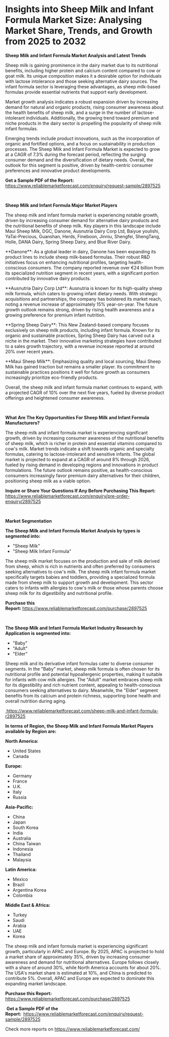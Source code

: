 <p><h1>Insights into Sheep Milk and Infant Formula Market Size: Analysing Market Share, Trends, and Growth from 2025 to 2032</h1></p><p><strong>Sheep Milk and Infant Formula Market Analysis and Latest Trends</strong></p>
<p><p>Sheep milk is gaining prominence in the dairy market due to its nutritional benefits, including higher protein and calcium content compared to cow or goat milk. Its unique composition makes it a desirable option for individuals with lactose intolerance and those seeking alternative dairy sources. The infant formula sector is leveraging these advantages, as sheep milk-based formulas provide essential nutrients that support early development. </p><p>Market growth analysis indicates a robust expansion driven by increasing demand for natural and organic products, rising consumer awareness about the health benefits of sheep milk, and a surge in the number of lactose-intolerant individuals. Additionally, the growing trend toward premium and niche products in the dairy sector is propelling the popularity of sheep milk infant formulas.</p><p>Emerging trends include product innovations, such as the incorporation of organic and fortified options, and a focus on sustainability in production processes. The Sheep Milk and Infant Formula Market is expected to grow at a CAGR of 7.3% during the forecast period, reflecting the surging consumer demand and the diversification of dietary needs. Overall, the outlook for this segment is positive, driven by health-centric consumer preferences and innovative product developments.</p></p>
<p><strong>Get a Sample PDF of the Report:&nbsp;</strong> <a href="https://www.reliablemarketforecast.com/enquiry/request-sample/2897525?utm_campaign=1720&utm_medium=2&utm_source=Github&utm_content=ia&utm_term=15032025&utm_id=sheep-milk-and-infant-formula">https://www.reliablemarketforecast.com/enquiry/request-sample/2897525</a></p>
<p>&nbsp;</p>
<p><strong>Sheep Milk and Infant Formula Major Market Players</strong></p>
<p><p>The sheep milk and infant formula market is experiencing notable growth, driven by increasing consumer demand for alternative dairy products and the nutritional benefits of sheep milk. Key players in this landscape include Maui Sheep Milk, DGC, Danone, Ausnutria Dairy Corp Ltd, Baiyue youlishi, YaTai-Precious, Guanshan, Herds, Fineboon, Jinniu, Shengfei, ShengTang, Holle, DANA Dairy, Spring Sheep Dairy, and Blue River Dairy.</p><p>**Danone**: As a global leader in dairy, Danone has been expanding its product lines to include sheep milk-based formulas. Their robust R&D initiatives focus on enhancing nutritional profiles, targeting health-conscious consumers. The company reported revenue over €24 billion from its specialized nutrition segment in recent years, with a significant portion contributed by innovative dairy products.</p><p>**Ausnutria Dairy Corp Ltd**: Ausnutria is known for its high-quality sheep milk formula, which caters to growing infant dietary needs. With strategic acquisitions and partnerships, the company has bolstered its market reach, noting a revenue increase of approximately 15% year-on-year. The future growth outlook remains strong, driven by rising health awareness and a growing preference for premium infant nutrition.</p><p>**Spring Sheep Dairy**: This New Zealand-based company focuses exclusively on sheep milk products, including infant formula. Known for its organic and sustainable practices, Spring Sheep Dairy has carved out a niche in the market. Their innovative marketing strategies have contributed to a sales growth trajectory, with a revenue increase reported at around 20% over recent years.</p><p>**Maui Sheep Milk**: Emphasizing quality and local sourcing, Maui Sheep Milk has gained traction but remains a smaller player. Its commitment to sustainable practices positions it well for future growth as consumers increasingly prioritize eco-friendly products.</p><p>Overall, the sheep milk and infant formula market continues to expand, with a projected CAGR of 10% over the next five years, fueled by diverse product offerings and heightened consumer awareness.</p></p>
<p>&nbsp;</p>
<p><strong>What Are The Key Opportunities For Sheep Milk and Infant Formula Manufacturers?</strong></p>
<p><p>The sheep milk and infant formula market is experiencing significant growth, driven by increasing consumer awareness of the nutritional benefits of sheep milk, which is richer in protein and essential vitamins compared to cow's milk. Market trends indicate a shift towards organic and specialty formulas, catering to lactose-intolerant and sensitive infants. The global market is projected to expand at a CAGR of around 8% through 2026, fueled by rising demand in developing regions and innovations in product formulations. The future outlook remains positive, as health-conscious consumers increasingly favor premium dairy alternatives for their children, positioning sheep milk as a viable option.</p></p>
<p><strong>Inquire or Share Your Questions If Any Before Purchasing This Report:</strong> <a href="https://www.reliablemarketforecast.com/enquiry/pre-order-enquiry/2897525?utm_campaign=1720&utm_medium=2&utm_source=Github&utm_content=ia&utm_term=15032025&utm_id=sheep-milk-and-infant-formula">https://www.reliablemarketforecast.com/enquiry/pre-order-enquiry/2897525</a></p>
<p>&nbsp;</p>
<p><strong>Market Segmentation</strong></p>
<p><strong>The Sheep Milk and Infant Formula Market Analysis by types is segmented into:</strong></p>
<p><ul><li>"Sheep Milk"</li><li>"Sheep Milk Infant Formula"</li></ul></p>
<p><p>The sheep milk market focuses on the production and sale of milk derived from sheep, which is rich in nutrients and often preferred by consumers seeking alternatives to cow's milk. The sheep milk infant formula market specifically targets babies and toddlers, providing a specialized formula made from sheep milk to support growth and development. This sector caters to infants with allergies to cow's milk or those whose parents choose sheep milk for its digestibility and nutritional profile.</p></p>
<p><strong>Purchase this Report:&nbsp;</strong><a href="https://www.reliablemarketforecast.com/purchase/2897525?utm_campaign=1720&utm_medium=2&utm_source=Github&utm_content=ia&utm_term=15032025&utm_id=sheep-milk-and-infant-formula">https://www.reliablemarketforecast.com/purchase/2897525</a></p>
<p>&nbsp;</p>
<p><strong>The Sheep Milk and Infant Formula Market Industry Research by Application is segmented into:</strong></p>
<p><ul><li>"Baby"</li><li>"Adult"</li><li>"Elder"</li></ul></p>
<p><p>Sheep milk and its derivative infant formulas cater to diverse consumer segments. In the "Baby" market, sheep milk formula is often chosen for its nutritional profile and potential hypoallergenic properties, making it suitable for infants with cow milk allergies. The "Adult" market embraces sheep milk for its digestibility and rich nutrient content, appealing to health-conscious consumers seeking alternatives to dairy. Meanwhile, the "Elder" segment benefits from its calcium and protein richness, supporting bone health and overall nutrition during aging.</p></p>
<p><a href="https://www.reliablemarketforecast.com/sheep-milk-and-infant-formula-r2897525?utm_campaign=1720&utm_medium=2&utm_source=Github&utm_content=ia&utm_term=15032025&utm_id=sheep-milk-and-infant-formula">&nbsp;https://www.reliablemarketforecast.com/sheep-milk-and-infant-formula-r2897525</a></p>
<p><strong>In terms of Region, the Sheep Milk and Infant Formula Market Players available by Region are:</strong></p>
<p>
    <p> <strong> North America: </strong>
        <ul>
            <li>United States</li>
            <li>Canada</li>
        </ul>
        </p> 
    <p> <strong> Europe: </strong>
        <ul>
            <li>Germany</li>
            <li>France</li>
            <li>U.K.</li>
            <li>Italy</li>
            <li>Russia</li>
        </ul>
        </p> 
    <p> <strong> Asia-Pacific: </strong>
        <ul>
            <li>China</li>
            <li>Japan</li>
            <li>South Korea</li>
            <li>India</li>
            <li>Australia</li>
            <li>China Taiwan</li>
            <li>Indonesia</li>
            <li>Thailand</li>
            <li>Malaysia</li>
        </ul>
        </p> 
    <p> <strong> Latin America: </strong>
        <ul>
            <li>Mexico</li>
            <li>Brazil</li>
            <li>Argentina Korea</li>
            <li>Colombia</li>
        </ul>
        </p> 
    <p> <strong> Middle East & Africa: </strong>
        <ul>
            <li>Turkey</li>
            <li>Saudi</li>
            <li>Arabia</li>
            <li>UAE</li>
            <li>Korea</li>
        </ul>
    </p>
    </p>
<p><p>The sheep milk and infant formula market is experiencing significant growth, particularly in APAC and Europe. By 2025, APAC is projected to hold a market share of approximately 35%, driven by increasing consumer awareness and demand for nutritional alternatives. Europe follows closely with a share of around 30%, while North America accounts for about 20%. The USA's market share is estimated at 10%, and China is predicted to contribute 5%. Overall, APAC and Europe are expected to dominate this expanding market landscape.</p></p>
<p><strong>Purchase this Report: </strong><a href="https://www.reliablemarketforecast.com/purchase/2897525?utm_campaign=1720&utm_medium=2&utm_source=Github&utm_content=ia&utm_term=15032025&utm_id=sheep-milk-and-infant-formula">https://www.reliablemarketforecast.com/purchase/2897525</a></p>
<p>&nbsp;<strong>Get a Sample PDF of the Report:&nbsp;&nbsp;</strong><a href="https://www.reliablemarketforecast.com/enquiry/request-sample/2897525?utm_campaign=1720&utm_medium=2&utm_source=Github&utm_content=ia&utm_term=15032025&utm_id=sheep-milk-and-infant-formula">https://www.reliablemarketforecast.com/enquiry/request-sample/2897525</a></p>
<p><strong></strong></p>
<p>Check more reports on <a href="https://www.reliablemarketforecast.com/?utm_campaign=1720&utm_medium=2&utm_source=Github&utm_content=ia&utm_term=15032025&utm_id=sheep-milk-and-infant-formula">https://www.reliablemarketforecast.com/</a></p>